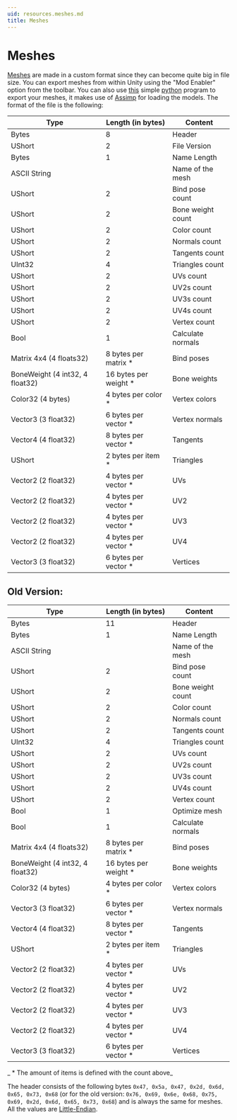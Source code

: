 ```yaml
---
uid: resources.meshes.md
title: Meshes
---
```


# Meshes

[Meshes] are made in a custom format since they can become quite big in file size. You can export meshes from within Unity using the "Mod Enabler" option from the toolbar. You can also use [this](https://github.com/vinhui/ModEnabler-ModelConverter) simple [python](http://python.org/) program to export your meshes, it makes use of [Assimp](http://www.assimp.org/) for loading the models. The format of the file is the following:

| Type                            | Length (in bytes)      | Content           |
|---------------------------------|------------------------|-------------------|
| Bytes                           | 8                      | Header            |
| UShort                          | 2                      | File Version      |
| Bytes                           | 1                      | Name Length       |
| ASCII String                    |                        | Name of the mesh  |
| UShort                          | 2                      | Bind pose count   |
| UShort                          | 2                      | Bone weight count |
| UShort                          | 2                      | Color count       |
| UShort                          | 2                      | Normals count     |
| UShort                          | 2                      | Tangents count    |
| UInt32                          | 4                      | Triangles count   |
| UShort                          | 2                      | UVs count         |
| UShort                          | 2                      | UV2s count        |
| UShort                          | 2                      | UV3s count        |
| UShort                          | 2                      | UV4s count        |
| UShort                          | 2                      | Vertex count      |
| Bool                            | 1                      | Calculate normals |
| Matrix 4x4 (4 floats32)         | 8 bytes per matrix \*  | Bind poses        |
| BoneWeight (4 int32, 4 float32) | 16 bytes per weight \* | Bone weights      |
| Color32 (4 bytes)               | 4 bytes per color \*   | Vertex colors     |
| Vector3 (3 float32)             | 6 bytes per vector \*  | Vertex normals    |
| Vector4 (4 float32)             | 8 bytes per vector \*  | Tangents          |
| UShort                          | 2 bytes per item \*    | Triangles         |
| Vector2 (2 float32)             | 4 bytes per vector \*  | UVs               |
| Vector2 (2 float32)             | 4 bytes per vector \*  | UV2               |
| Vector2 (2 float32)             | 4 bytes per vector \*  | UV3               |
| Vector2 (2 float32)             | 4 bytes per vector \*  | UV4               |
| Vector3 (3 float32)             | 6 bytes per vector \*  | Vertices          |

## Old Version:

| Type                            | Length (in bytes)      | Content           |
|---------------------------------|------------------------|-------------------|
| Bytes                           | 11                     | Header            |
| Bytes                           | 1                      | Name Length       |
| ASCII String                    |                        | Name of the mesh  |
| UShort                          | 2                      | Bind pose count   |
| UShort                          | 2                      | Bone weight count |
| UShort                          | 2                      | Color count       |
| UShort                          | 2                      | Normals count     |
| UShort                          | 2                      | Tangents count    |
| UInt32                          | 4                      | Triangles count   |
| UShort                          | 2                      | UVs count         |
| UShort                          | 2                      | UV2s count        |
| UShort                          | 2                      | UV3s count        |
| UShort                          | 2                      | UV4s count        |
| UShort                          | 2                      | Vertex count      |
| Bool                            | 1                      | Optimize mesh     |
| Bool                            | 1                      | Calculate normals |
| Matrix 4x4 (4 floats32)         | 8 bytes per matrix \*  | Bind poses        |
| BoneWeight (4 int32, 4 float32) | 16 bytes per weight \* | Bone weights      |
| Color32 (4 bytes)               | 4 bytes per color \*   | Vertex colors     |
| Vector3 (3 float32)             | 6 bytes per vector \*  | Vertex normals    |
| Vector4 (4 float32)             | 8 bytes per vector \*  | Tangents          |
| UShort                          | 2 bytes per item \*    | Triangles         |
| Vector2 (2 float32)             | 4 bytes per vector \*  | UVs               |
| Vector2 (2 float32)             | 4 bytes per vector \*  | UV2               |
| Vector2 (2 float32)             | 4 bytes per vector \*  | UV3               |
| Vector2 (2 float32)             | 4 bytes per vector \*  | UV4               |
| Vector3 (3 float32)             | 6 bytes per vector \*  | Vertices          |

_ \* The amount of items is defined with the count above_

The header consists of the following bytes `0x47, 0x5a, 0x47, 0x2d, 0x6d, 0x65, 0x73, 0x68` (or for the old version: `0x76, 0x69, 0x6e, 0x68, 0x75, 0x69, 0x2d, 0x6d, 0x65, 0x73, 0x68`) and is always the same for meshes. All the values are [Little-Endian].

  [Meshes]: https://docs.unity3d.com/ScriptReference/Mesh.html
  [Little-Endian]: https://en.wikipedia.org/wiki/Endianness